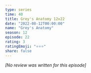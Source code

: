 ```yaml
---
type: series
time: 40
title: Grey's Anatomy 12x22
date: "2022-08-12T00:00:00"
name: "Grey's Anatomy"
season: 12
episode: 22
rating: 3
ratingEmoji: "⭐️⭐️⭐️"
share: false
---
```


_[No review was written for this episode]_
